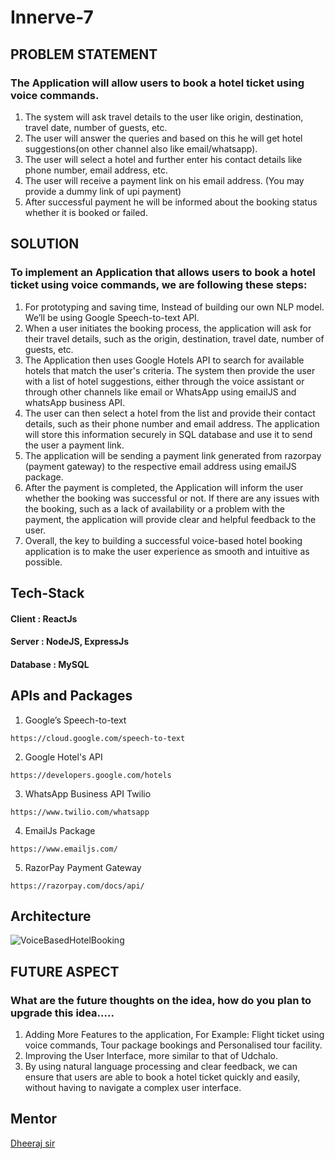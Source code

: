 # Innerve-7 

## PROBLEM STATEMENT

### The Application will allow users to book a hotel ticket using voice commands.

1) The system will ask travel details to the user like origin, destination, travel date, number of guests, etc.
2) The user will answer the queries and based on this he will get hotel suggestions(on other channel also like email/whatsapp).
3) The user will select a hotel and further enter his contact details like phone number, email address, etc.
4) The user will receive a payment link on his email address. (You may provide a dummy link of upi payment)
5) After successful payment he will be informed about the booking status whether it is booked or failed.

## SOLUTION

### To implement an Application that allows users to book a hotel ticket using voice commands, we are following these steps:

1) For prototyping and saving time, Instead of building our own NLP model. We’ll be using Google Speech-to-text API.
2) When a user initiates the booking process, the application will ask for their travel details, such as the origin, destination, travel date, number of guests, etc.
3) The Application then uses Google Hotels API to search for available hotels that match the user's criteria. The system then provide the user with a list of hotel suggestions, either through the voice assistant or through other channels like email or WhatsApp using emailJS and whatsApp business API.
4) The user can then select a hotel from the list and provide their contact details, such as their phone number and email address. The application will store this information securely in SQL database and use it to send the user a payment link.
5) The application will be sending a payment link generated from razorpay (payment gateway) to the respective email address using emailJS package.
6) After the payment is completed, the Application will inform the user whether the booking was successful or not. If there are any issues with the booking, such as a lack of availability or a problem with the payment, the application will provide clear and helpful feedback to the user.
7) Overall, the key to building a successful voice-based hotel booking application is to make the user experience as smooth and intuitive as possible.

## Tech-Stack

#### Client : ReactJs

#### Server : NodeJS, ExpressJs

#### Database : MySQL

## APIs and Packages 

1) Google’s Speech-to-text
```
https://cloud.google.com/speech-to-text
```
2) Google Hotel's API
```
https://developers.google.com/hotels
```
3) WhatsApp Business API Twilio
```
https://www.twilio.com/whatsapp
```
4) EmailJs Package
```
https://www.emailjs.com/
```
5) RazorPay Payment Gateway
```
https://razorpay.com/docs/api/
```

## Architecture
![VoiceBasedHotelBooking](https://user-images.githubusercontent.com/92615235/219964249-89f4c8cf-4de7-4749-bc1a-906d0635e7ff.png)

## FUTURE ASPECT

### What are the future thoughts on the idea, how do you plan to upgrade this idea…..

1) Adding More Features to the application, For Example: Flight ticket using voice commands, Tour package bookings and Personalised tour facility.
2) Improving the User Interface, more similar to that of Udchalo.
3) By using natural language processing and clear feedback, we can ensure that users are able to book a hotel ticket quickly and easily, without having to navigate a complex user interface.

## Mentor
[Dheeraj sir](https://github.com/dheeraj120501)
